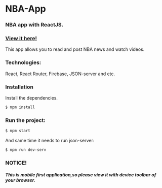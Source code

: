 # NBA-App
### NBA app with ReactJS.

<h3><a href="https://nba-app-ae40b.firebaseapp.com/">View it here!</a></h3>

This app allows you to read and post NBA news and watch videos.

### Technologies: 

React, React Router, Firebase, JSON-server and etc.

### Installation

Install the dependencies.

```sh
$ npm install
```

### Run the project:

```sh
$ npm start
```
And same time it needs to run json-server:

```sh
$ npm run dev-serv
```

### NOTICE!
##### This is mobile first application,so please view it with device toolbar of your browser.
